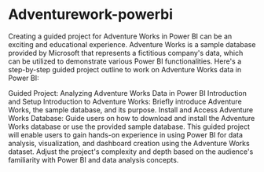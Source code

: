 # Adventurework-powerbi
Creating a guided project for Adventure Works in Power BI can be an exciting and educational experience. Adventure Works is a sample database provided by Microsoft that represents a fictitious company's data, which can be utilized to demonstrate various Power BI functionalities. Here's a step-by-step guided project outline to work on Adventure Works data in Power BI:

Guided Project: Analyzing Adventure Works Data in Power BI
Introduction and Setup
Introduction to Adventure Works: Briefly introduce Adventure Works, the sample database, and its purpose.
Install and Access Adventure Works Database: Guide users on how to download and install the Adventure Works database or use the provided sample database.
This guided project will enable users to gain hands-on experience in using Power BI for data analysis, visualization, and dashboard creation using the Adventure Works dataset. Adjust the project's complexity and depth based on the audience's familiarity with Power BI and data analysis concepts.
